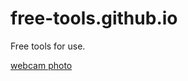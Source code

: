 # free-tools.github.io
Free tools for use.

<a href="https://lladruc.github.io/free-tools.github.io/webcam-photo.html">webcam photo</a>
